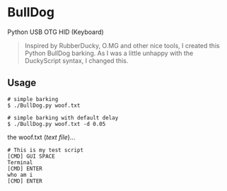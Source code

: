 # BullDog

Python USB OTG HID (Keyboard)

> Inspired by RubberDucky, O.MG and other nice tools, I created this Python BullDog barking. As I was a little unhappy with the DuckyScript syntax, I changed this.

## Usage

```shell
# simple barking
$ ./BullDog.py woof.txt

# simple barking with default delay
$ ./BullDog.py woof.txt -d 0.05
```

the woof.txt (_text file_)...

```
# This is my test script
[CMD] GUI SPACE
Terminal
[CMD] ENTER
who am i
[CMD] ENTER
```
